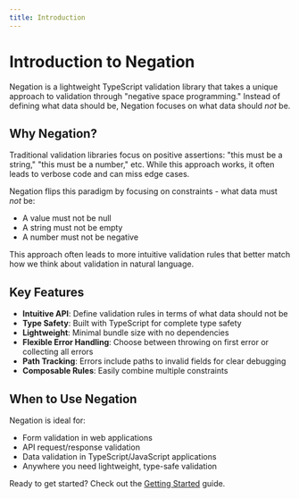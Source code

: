 ```yaml
---
title: Introduction
---
```


# Introduction to Negation

Negation is a lightweight TypeScript validation library that takes a unique approach to validation through "negative space programming." Instead of defining what data should be, Negation focuses on what data should *not* be.

## Why Negation?

Traditional validation libraries focus on positive assertions: "this must be a string," "this must be a number," etc. While this approach works, it often leads to verbose code and can miss edge cases.

Negation flips this paradigm by focusing on constraints - what data must *not* be:
- A value must not be null
- A string must not be empty
- A number must not be negative

This approach often leads to more intuitive validation rules that better match how we think about validation in natural language.

## Key Features

- **Intuitive API**: Define validation rules in terms of what data should not be
- **Type Safety**: Built with TypeScript for complete type safety
- **Lightweight**: Minimal bundle size with no dependencies
- **Flexible Error Handling**: Choose between throwing on first error or collecting all errors
- **Path Tracking**: Errors include paths to invalid fields for clear debugging
- **Composable Rules**: Easily combine multiple constraints

## When to Use Negation

Negation is ideal for:

- Form validation in web applications
- API request/response validation
- Data validation in TypeScript/JavaScript applications
- Anywhere you need lightweight, type-safe validation

Ready to get started? Check out the [Getting Started](/guide/getting-started) guide.
